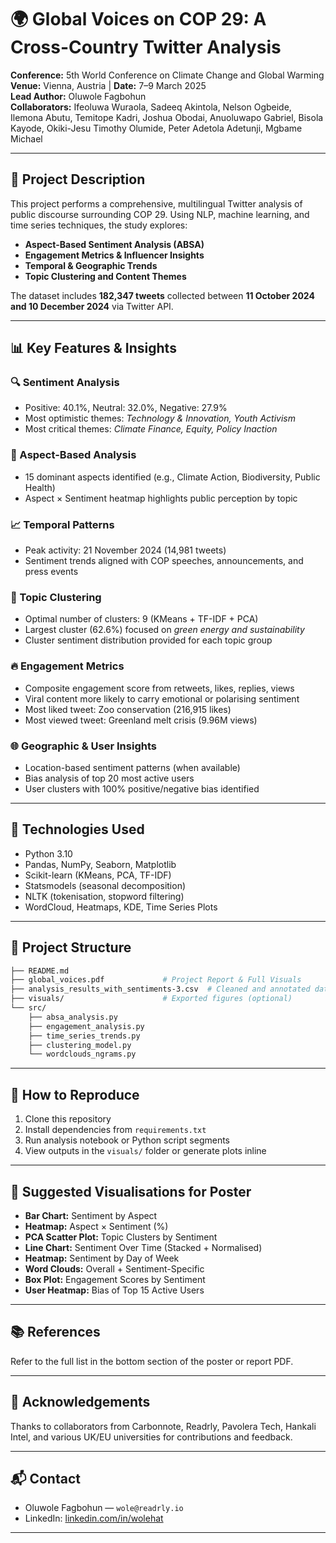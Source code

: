 
# 🌍 Global Voices on COP 29: A Cross-Country Twitter Analysis

**Conference:** 5th World Conference on Climate Change and Global Warming  
**Venue:** Vienna, Austria | **Date:** 7–9 March 2025  
**Lead Author:** Oluwole Fagbohun  
**Collaborators:** Ifeoluwa Wuraola, Sadeeq Akintola, Nelson Ogbeide, Ilemona Abutu, Temitope Kadri, Joshua Obodai, Anuoluwapo Gabriel, Bisola Kayode, Okiki-Jesu Timothy Olumide, Peter Adetola Adetunji, Mgbame Michael  

---

## 📘 Project Description

This project performs a comprehensive, multilingual Twitter analysis of public discourse surrounding COP 29. Using NLP, machine learning, and time series techniques, the study explores:

- **Aspect-Based Sentiment Analysis (ABSA)**
- **Engagement Metrics & Influencer Insights**
- **Temporal & Geographic Trends**
- **Topic Clustering and Content Themes**

The dataset includes **182,347 tweets** collected between **11 October 2024 and 10 December 2024** via Twitter API.

---

## 📊 Key Features & Insights

### 🔍 Sentiment Analysis
- Positive: 40.1%, Neutral: 32.0%, Negative: 27.9%
- Most optimistic themes: *Technology & Innovation, Youth Activism*
- Most critical themes: *Climate Finance, Equity, Policy Inaction*

### 🔎 Aspect-Based Analysis
- 15 dominant aspects identified (e.g., Climate Action, Biodiversity, Public Health)
- Aspect × Sentiment heatmap highlights public perception by topic

### 📈 Temporal Patterns
- Peak activity: 21 November 2024 (14,981 tweets)
- Sentiment trends aligned with COP speeches, announcements, and press events

### 🧠 Topic Clustering
- Optimal number of clusters: 9 (KMeans + TF-IDF + PCA)
- Largest cluster (62.6%) focused on *green energy and sustainability*
- Cluster sentiment distribution provided for each topic group

### 🔥 Engagement Metrics
- Composite engagement score from retweets, likes, replies, views
- Viral content more likely to carry emotional or polarising sentiment
- Most liked tweet: Zoo conservation (216,915 likes)
- Most viewed tweet: Greenland melt crisis (9.96M views)

### 🌐 Geographic & User Insights
- Location-based sentiment patterns (when available)
- Bias analysis of top 20 most active users
- User clusters with 100% positive/negative bias identified

---

## 🧰 Technologies Used

- Python 3.10  
- Pandas, NumPy, Seaborn, Matplotlib  
- Scikit-learn (KMeans, PCA, TF-IDF)  
- Statsmodels (seasonal decomposition)  
- NLTK (tokenisation, stopword filtering)  
- WordCloud, Heatmaps, KDE, Time Series Plots  

---

## 📁 Project Structure

```bash
├── README.md
├── global_voices.pdf             # Project Report & Full Visuals
├── analysis_results_with_sentiments-3.csv  # Cleaned and annotated dataset
├── visuals/                      # Exported figures (optional)
└── src/
    ├── absa_analysis.py
    ├── engagement_analysis.py
    ├── time_series_trends.py
    ├── clustering_model.py
    └── wordclouds_ngrams.py
```

---

## 🧪 How to Reproduce

1. Clone this repository  
2. Install dependencies from `requirements.txt`  
3. Run analysis notebook or Python script segments
4. View outputs in the `visuals/` folder or generate plots inline

---

## 📌 Suggested Visualisations for Poster

- **Bar Chart:** Sentiment by Aspect  
- **Heatmap:** Aspect × Sentiment (%)  
- **PCA Scatter Plot:** Topic Clusters by Sentiment  
- **Line Chart:** Sentiment Over Time (Stacked + Normalised)  
- **Heatmap:** Sentiment by Day of Week  
- **Word Clouds:** Overall + Sentiment-Specific  
- **Box Plot:** Engagement Scores by Sentiment  
- **User Heatmap:** Bias of Top 15 Active Users

---

## 📚 References

Refer to the full list in the bottom section of the poster or report PDF.

---

## 🤝 Acknowledgements

Thanks to collaborators from Carbonnote, Readrly, Pavolera Tech, Hankali Intel, and various UK/EU universities for contributions and feedback.

---

## 📬 Contact

- Oluwole Fagbohun — `wole@readrly.io`  
- LinkedIn: [linkedin.com/in/wolehat](https://www.linkedin.com/in/wolehat/)

---
